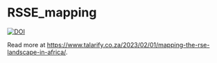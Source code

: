 # RSSE_mapping

[![DOI](https://zenodo.org/badge/587668228.svg)](https://zenodo.org/badge/latestdoi/587668228)


Read more at https://www.talarify.co.za/2023/02/01/mapping-the-rse-landscape-in-africa/.
